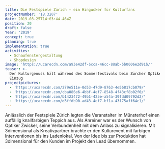 ```yaml
---
title: Die Festspiele Zürich — ein Hingucker für Kulturfans
projectNumber: '18.3207'
date: 2019-03-25T14:03:44.464Z
position: 20
draft: false
Year: '2019'
concept: true
planning: true
implementation: true
activities:
  - Schaufenstergestaltung
  - Shopdesign
image: 'https://ucarecdn.com/a93e42df-6cca-46cc-88ab-5b0006e2d91b/'
teaser: >-
  Der Kulturgenuss hält während des Sommerfestivals beim Zürcher Optiker Zwicker
  Einzug
projectpictures:
  - 'https://ucarecdn.com/279e511e-0d53-47d9-8763-4e56817cb079/'
  - 'https://ucarecdn.com/cba086e6-4bbf-4ef7-8548-4f43cf8b02f0/'
  - 'https://ucarecdn.com/b1423472-49b1-425e-a54a-39fdd09792d2/'
  - 'https://ucarecdn.com/d3ffdb90-ad43-4ef7-bf1a-43175aff64c1/'
---
```

Anlässlich der Festspiele Zürich legten die Veranstalter im Münsterhof einen auffällig knallfarbigen Teppich aus. Als Anreiner war es der Wunsch von Optiker Zwicker, seine Verbundenheit mit dem Anlass zu signalisieren. Mit 3dimensional als Kreativpartner brachte er den Kulturevent mit farbigen Interventionen bis ins Ladenlokal. Von der Idee bis zur Produktion hat 3dimensional für den Kunden im Projekt den Lead übernommen.
